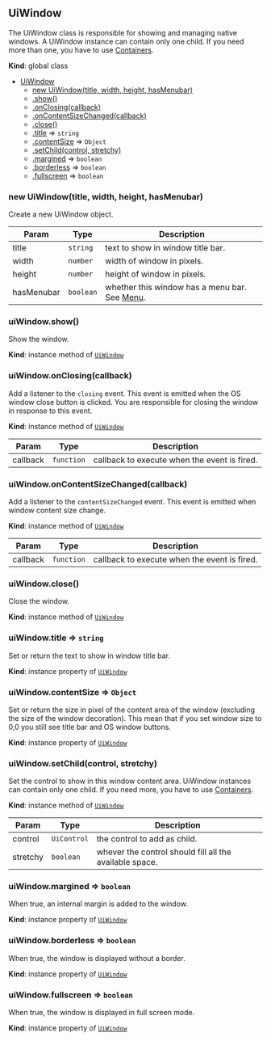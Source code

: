 
<a id="uiwindow"></a>
## UiWindow
The UiWindow class is responsible for showing and managing native windows.
A UiWindow instance can contain only one child. If you need
more than one, you have to use [Containers](containers.md).

**Kind**: global class  

* [UiWindow](#UiWindow)
    * [new UiWindow(title, width, height, hasMenubar)](#new_UiWindow_new)
    * [.show()](#UiWindow_show)
    * [.onClosing(callback)](#UiWindow_onClosing)
    * [.onContentSizeChanged(callback)](#UiWindow_onContentSizeChanged)
    * [.close()](#UiWindow_close)
    * [.title](#UiWindow_title) ⇒ <code>string</code>
    * [.contentSize](#UiWindow_contentSize) ⇒ <code>Object</code>
    * [.setChild(control, stretchy)](#UiWindow_setChild)
    * [.margined](#UiWindow_margined) ⇒ <code>boolean</code>
    * [.borderless](#UiWindow_borderless) ⇒ <code>boolean</code>
    * [.fullscreen](#UiWindow_fullscreen) ⇒ <code>boolean</code>


<a id="new_uiwindow_new"></a>
### new UiWindow(title, width, height, hasMenubar)
Create a new UiWindow object.


| Param | Type | Description |
| --- | --- | --- |
| title | <code>string</code> | text to show in window title bar. |
| width | <code>number</code> | width of window in pixels. |
| height | <code>number</code> | height of window in pixels. |
| hasMenubar | <code>boolean</code> | whether this window has a menu bar. See [Menu](#menubar). |


<a id="uiwindow_show"></a>
### uiWindow.show()
Show the window.

**Kind**: instance method of [<code>UiWindow</code>](#UiWindow)  

<a id="uiwindow_onclosing"></a>
### uiWindow.onClosing(callback)
Add a listener to the `closing` event. This event is emitted when the OS
window close button is clicked. You are responsible for closing the
window in response to this event.

**Kind**: instance method of [<code>UiWindow</code>](#UiWindow)  

| Param | Type | Description |
| --- | --- | --- |
| callback | <code>function</code> | callback to execute when the event is fired. |


<a id="uiwindow_oncontentsizechanged"></a>
### uiWindow.onContentSizeChanged(callback)
Add a listener to the `contentSizeChanged` event. This event is emitted
when window content size change.

**Kind**: instance method of [<code>UiWindow</code>](#UiWindow)  

| Param | Type | Description |
| --- | --- | --- |
| callback | <code>function</code> | callback to execute when the event is fired. |


<a id="uiwindow_close"></a>
### uiWindow.close()
Close the window.

**Kind**: instance method of [<code>UiWindow</code>](#UiWindow)  

<a id="uiwindow_title"></a>
### uiWindow.title ⇒ <code>string</code>
Set or return the text to show in window title bar.

**Kind**: instance property of [<code>UiWindow</code>](#UiWindow)  

<a id="uiwindow_contentsize"></a>
### uiWindow.contentSize ⇒ <code>Object</code>
Set or return the size in pixel of the content area of the window
(excluding the size of the window decoration). This mean that if you set window
size to 0,0 you still see title bar and OS window buttons.

**Kind**: instance property of [<code>UiWindow</code>](#UiWindow)  

<a id="uiwindow_setchild"></a>
### uiWindow.setChild(control, stretchy)
Set the control to show in this window content area.
UiWindow instances can contain only one child. If you need
more, you have to use [Containers](containers.md).

**Kind**: instance method of [<code>UiWindow</code>](#UiWindow)  

| Param | Type | Description |
| --- | --- | --- |
| control | <code>UiControl</code> | the control to add as child. |
| stretchy | <code>boolean</code> | whever the control should fill all the available space. |


<a id="uiwindow_margined"></a>
### uiWindow.margined ⇒ <code>boolean</code>
When true, an internal margin is added to the window.

**Kind**: instance property of [<code>UiWindow</code>](#UiWindow)  

<a id="uiwindow_borderless"></a>
### uiWindow.borderless ⇒ <code>boolean</code>
When true, the window is displayed without a border.

**Kind**: instance property of [<code>UiWindow</code>](#UiWindow)  

<a id="uiwindow_fullscreen"></a>
### uiWindow.fullscreen ⇒ <code>boolean</code>
When true, the window is displayed in full screen mode.

**Kind**: instance property of [<code>UiWindow</code>](#UiWindow)  
